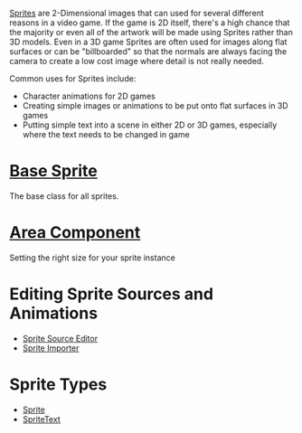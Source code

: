 [Sprites](../../code_reference/class_reference/sprite.md)  are 2-Dimensional images that can used for several different reasons in a video game. If the game is 2D itself, there's a high chance that the majority or even all of the artwork will be made using Sprites rather than 3D models. Even in a 3D game Sprites are often used for images along flat surfaces or can be "billboarded" so that the normals are always facing the camera to create a low cost image where detail is not really needed. 

Common uses for Sprites include:
   * Character animations for 2D games
   * Creating simple images or animations to be put onto flat surfaces in 3D games
   * Putting simple text into a scene in either 2D or 3D games, especially where the text needs to be changed in game


 # [Base Sprite](sprites/basesprite.md)
The base class for all sprites.

 # [Area Component](sprites/area.md)
Setting the right size for your sprite instance

 # Editing Sprite Sources and Animations
- [Sprite Source Editor](sprites/spritesourceeditor.md)
- [Sprite Importer](sprites/spriteimporter.md)

 # Sprite Types
- [Sprite](sprites/sprite.md)
- [SpriteText](sprites/spritetext.md)
 

 